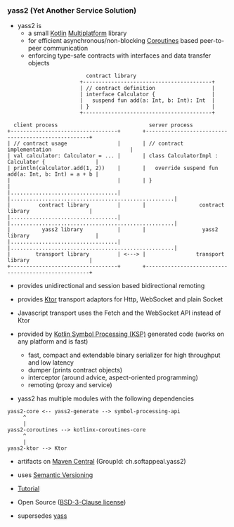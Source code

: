 ### yass2 (Yet Another Service Solution)

* yass2 is
    * a small [Kotlin](https://kotlinlang.org/) [Multiplatform](https://kotlinlang.org/docs/multiplatform-get-started.html) library
    * for efficient asynchronous/non-blocking [Coroutines](https://kotlinlang.org/docs/coroutines-guide.html) based peer-to-peer communication
    * enforcing type-safe contracts with interfaces and data transfer objects

```
                         contract library
                       +-----------------------------------------+
                       | // contract definition                  |
                       | interface Calculator {                  |
                       |   suspend fun add(a: Int, b: Int): Int  |
                       | }                                       |
                       +-----------------------------------------+

  client process                             server process
+----------------------------------+       +----------------------------------------------------+
| // contract usage                |       | // contract implementation                         |
| val calculator: Calculator = ... |       | class CalculatorImpl : Calculator {                |
| println(calculator.add(1, 2))    |       |   override suspend fun add(a: Int, b: Int) = a + b |
|                                  |       | }                                                  |
|..................................|       |....................................................|
|         contract library         |       |                 contract library                   |
|..................................|       |....................................................|
|          yass2 library           |       |                  yass2 library                     |
|..................................|       |....................................................|
|        transport library         | <---> |                transport library                   |
+----------------------------------+       +----------------------------------------------------+
```

* provides unidirectional and session based bidirectional remoting

* provides [Ktor](https://ktor.io) transport adaptors for Http, WebSocket and plain Socket

* Javascript transport uses the Fetch and the WebSocket API instead of Ktor

* provided by [Kotlin Symbol Processing (KSP)](https://kotlinlang.org/docs/ksp-overview.html) generated code (works on any platform and is fast)
    * fast, compact and extendable binary serializer for high throughput and low latency
    * dumper (prints contract objects)
    * interceptor (around advice, aspect-oriented programming)
    * remoting (proxy and service)

* yass2 has multiple modules with the following dependencies

```
yass2-core <-- yass2-generate --> symbol-processing-api
     ^
     |
yass2-coroutines --> kotlinx-coroutines-core
     ^
     |
yass2-ktor --> Ktor
```

* artifacts on [Maven Central](https://central.sonatype.com/search?q=g:ch.softappeal.yass2) (GroupId: ch.softappeal.yass2)

* uses [Semantic Versioning](https://semver.org)

* [Tutorial](tutorial/src)

* Open Source ([BSD-3-Clause license](license.txt))

* supersedes [yass](https://github.com/softappeal/yass/)

